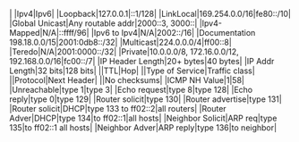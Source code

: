| |Ipv4|Ipv6|
|Loopback|127.0.0.1|::1/128|
|LinkLocal|169.254.0.0/16|fe80::/10|
|Global Unicast|Any routable addr|2000::3, 3000::|
|Ipv4-Mapped|N/A|::ffff/96|
|Ipv6 to Ipv4|N/A|2002::/16|
|Documentation   198.18.0.0/15|2001:0db8::/32|
|Multicast|224.0.0.0/4|ff00::8|
|Teredo|N/A|2001:0000::/32|
|Private|10.0.0.0/8, 172.16.0.0/12, 192.168.0.0/16|fc00::/7|
|IP Header Length|20+ bytes|40 bytes|
|IP Addr Length|32 bits|128 bits|
||TTL|Hop|
||Type of Service|Traffic class|
||Protocol|Next Header|
||No checksums|
|ICMP NH Value|1|58|
|Unreachable|type 1|type 3|
|Echo request|type 8|type 128|
|Echo reply|type 0|type 129|
|Router solicit|type 130|
|Router advertise|type 131|
|Router solicit|DHCP|type 133   to ff02::2|all routers|
|Router Adver|DHCP|type 134|to ff02::1|all hosts|
|Neighbor Solicit|ARP req|type 135|to ff02::1   all hosts|
|Neighbor Adver|ARP reply|type 136|to neighbor|